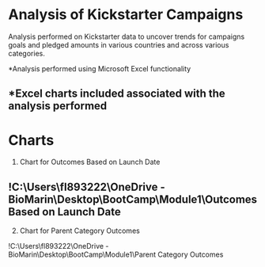 # Analysis of Kickstarter Campaigns
 Analysis performed on Kickstarter data to uncover trends for campaigns goals and pledged amounts in various countries and across various categories.
 
*Analysis performed using Microsoft Excel functionality

*Excel charts included associated with the analysis performed
---
# Charts
1.  Chart for Outcomes Based on Launch Date

!C:\Users\fl893222\OneDrive - BioMarin\Desktop\BootCamp\Module1\Outcomes Based on Launch Date
---
2. Chart for Parent Category Outcomes

!C:\Users\fl893222\OneDrive - BioMarin\Desktop\BootCamp\Module1\Parent Category Outcomes
